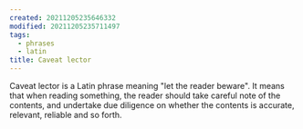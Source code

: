 ```yaml
---
created: 20211205235646332
modified: 20211205235711497
tags:
  - phrases
  - latin
title: Caveat lector
---
```


Caveat lector is a Latin phrase meaning "let the reader beware". It means that when reading something, the reader should take careful note of the contents, and undertake due diligence on whether the contents is accurate, relevant, reliable and so forth.
